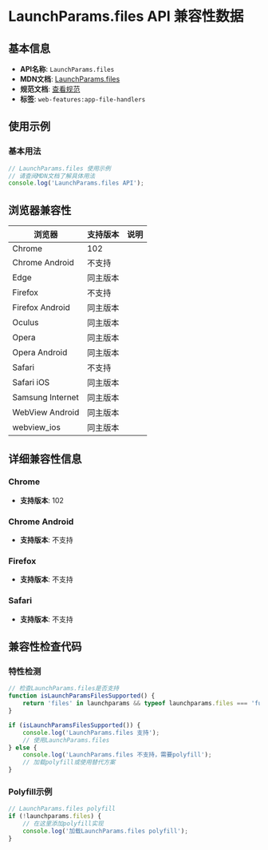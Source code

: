 # LaunchParams.files API 兼容性数据

## 基本信息

- **API名称**: `LaunchParams.files`
- **MDN文档**: [LaunchParams.files](https://developer.mozilla.org/docs/Web/API/LaunchParams/files)
- **规范文档**: [查看规范](https://wicg.github.io/web-app-launch/#dom-launchparams-files)
- **标签**: `web-features:app-file-handlers`

## 使用示例

### 基本用法

```javascript
// LaunchParams.files 使用示例
// 请查阅MDN文档了解具体用法
console.log('LaunchParams.files API');
```

## 浏览器兼容性

| 浏览器 | 支持版本 | 说明 |
|--------|----------|------|
| Chrome | 102 |  |
| Chrome Android | 不支持 |  |
| Edge | 同主版本 |  |
| Firefox | 不支持 |  |
| Firefox Android | 同主版本 |  |
| Oculus | 同主版本 |  |
| Opera | 同主版本 |  |
| Opera Android | 同主版本 |  |
| Safari | 不支持 |  |
| Safari iOS | 同主版本 |  |
| Samsung Internet | 同主版本 |  |
| WebView Android | 同主版本 |  |
| webview_ios | 同主版本 |  |

## 详细兼容性信息

### Chrome

- **支持版本**: 102

### Chrome Android

- **支持版本**: 不支持

### Firefox

- **支持版本**: 不支持

### Safari

- **支持版本**: 不支持

## 兼容性检查代码

### 特性检测

```javascript
// 检查LaunchParams.files是否支持
function isLaunchParamsFilesSupported() {
    return 'files' in launchparams && typeof launchparams.files === 'function';
}

if (isLaunchParamsFilesSupported()) {
    console.log('LaunchParams.files 支持');
    // 使用LaunchParams.files
} else {
    console.log('LaunchParams.files 不支持，需要polyfill');
    // 加载polyfill或使用替代方案
}
```

### Polyfill示例

```javascript
// LaunchParams.files polyfill
if (!launchparams.files) {
    // 在这里添加polyfill实现
    console.log('加载LaunchParams.files polyfill');
}
```

